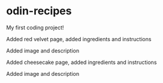# odin-recipes
My first coding project!

Added red velvet page, added ingredients and instructions

Added image and description

Added cheesecake page, added ingredients and instructions

Added image and description
